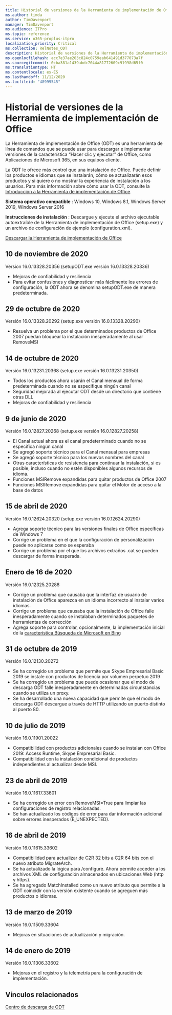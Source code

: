 ```yaml
---
title: Historial de versiones de la Herramienta de implementación de Office (ODT)
ms.author: timda
author: TimDavenport
manager: TimDavenport
ms.audience: ITPro
ms.topic: reference
ms.service: o365-proplus-itpro
localization_priority: Critical
ms.collection: RelNotes_ODT
description: Historial de versiones de la Herramienta de implementación de Office (ODT) para los profesionales de TI
ms.openlocfilehash: acc7e37ae203c824c0759eab641491d377073a7f
ms.sourcegitcommit: 0cba381a1439abdc7044a81772609c91998d65f0
ms.translationtype: HT
ms.contentlocale: es-ES
ms.lasthandoff: 11/12/2020
ms.locfileid: "48999545"
---
```

# <a name="release-history-for-office-deployment-tool"></a>Historial de versiones de la Herramienta de implementación de Office

La Herramienta de implementación de Office (ODT) es una herramienta de línea de comandos que se puede usar para descargar e implementar versiones de la característica “Hacer clic y ejecutar” de Office, como Aplicaciones de Microsoft 365, en sus equipos cliente. 


La ODT le ofrece más control que una instalación de Office. Puede definir los productos e idiomas que se instalarán, cómo se actualizarán esos productos y si quiere o no mostrar la experiencia de instalación a los usuarios. Para más información sobre cómo usar la ODT, consulte la [Introducción a la Herramienta de implementación de Office](https://docs.microsoft.com/deployoffice/overview-of-the-office-2016-deployment-tool).

 **Sistema operativo compatible** : Windows 10, Windows 8.1, Windows Server 2019, Windows Server 2016 
 
 **Instrucciones de instalación** : Descargue y ejecute el archivo ejecutable autoextraíble de la Herramienta de implementación de Office (setup.exe) y un archivo de configuración de ejemplo (configuration.xml). 

[Descargar la Herramienta de implementación de Office](https://www.microsoft.com/en-us/download/confirmation.aspx?id=49117)

## <a name="november-10-2020"></a>10 de noviembre de 2020
Version 16.0.13328.20356 (setupODT.exe versión 16.0.13328.20336)
- Mejoras de confiabilidad y resiliencia
- Para evitar confusiones y diagnosticar más fácilmente los errores de configuración, la ODT ahora se denomina setupODT.exe de manera predeterminada.

## <a name="october-29-2020"></a>29 de octubre de 2020
Versión 16.0.13328.20292 (setup.exe versión 16.0.13328.20290)
- Resuelva un problema por el que determinados productos de Office 2007 puedan bloquear la instalación inesperadamente al usar RemoveMSI

## <a name="october-14-2020"></a>14 de octubre de 2020
Versión 16.0.13231.20368 (setup.exe versión 16.0.13231.20350)
- Todos los productos ahora usarán el Canal mensual de forma predeterminada cuando no se especifique ningún canal
- Seguridad mejorada al ejecutar ODT desde un directorio que contiene otras DLL
- Mejoras de confiabilidad y resiliencia

## <a name="june-9-2020"></a>9 de junio de 2020

Versión 16.0.12827.20268 (setup.exe versión 16.0.12827.20258)
- El Canal actual ahora es el canal predeterminado cuando no se especifica ningún canal
- Se agregó soporte técnico para el Canal mensual para empresas
- Se agregó soporte técnico para los nuevos nombres del canal
- Otras características de resistencia para continuar la instalación, si es posible, incluso cuando no estén disponibles algunos recursos de idioma.
- Funciones MSIRemove expandidas para quitar productos de Office 2007
- Funciones MSIRemove expandidas para quitar el Motor de acceso a la base de datos 

## <a name="april-15-2020"></a>15 de abril de 2020

Versión 16.0.12624.20320 (setup.exe versión 16.0.12624.20290)
- Agrega soporte técnico para las versiones finales de Office específicas de Windows 7
- Corrige un problema en el que la configuración de personalización puede no aplicarse como se esperaba
- Corrige un problema por el que los archivos extraños .cat se pueden descargar de forma inesperada.

## <a name="january-16-2020"></a>Enero de 16 de 2020

Versión 16.0.12325.20288
- Corrige un problema que causaba que la interfaz de usuario de instalación de Office aparezca en un idioma incorrecto al instalar varios idiomas.
- Corrige un problema que causaba que la instalación de Office falle inesperadamente cuando se instalaban determinados paquetes de herramientas de corrección
- Agrega soporte para controlar, opcionalmente, la implementación inicial de la [ característica Búsqueda de Microsoft en Bing](https://go.microsoft.com/fwlink/p/?linkid=2109345)


## <a name="october-31-2019"></a>31 de octubre de 2019

Versión 16.0.12130.20272
- Se ha corregido un problema que permite que Skype Empresarial Basic 2019 se instale con productos de licencia por volumen perpetuo 2019
- Se ha corregido un problema que puede ocasionar que el modo de descarga ODT falle inesperadamente en determinadas circunstancias cuando se utiliza un proxy.
- Se ha desarrollado una nueva capacidad que permite que el modo de descarga ODT descargue a través de HTTP utilizando un puerto distinto al puerto 80.


## <a name="july-10-2019"></a>10 de julio de 2019

Versión 16.0.11901.20022
- Compatibilidad con productos adicionales cuando se instalan con Office 2019: Access Runtime, Skype Empresarial Basic.
- Compatibilidad con la instalación condicional de productos independientes al actualizar desde MSI.

## <a name="april-23-2019"></a>23 de abril de 2019

Versión 16.0.11617.33601
- Se ha corregido un error con RemoveMSI=True para limpiar las configuraciones de registro relacionadas.
- Se han actualizado los códigos de error para dar información adicional sobre errores inesperados (E_UNEXPECTED).

## <a name="april-16-2019"></a>16 de abril de 2019

Versión 16.0.11615.33602
- Compatibilidad para actualizar de C2R 32 bits a C2R 64 bits con el nuevo atributo MigrateArch.
- Se ha actualizado la lógica para /configure. Ahora permite acceder a los archivos XML de configuración almacenados en ubicaciones Web (http y https).
- Se ha agregado MatchInstalled como un nuevo atributo que permite a la ODT coincidir con la versión existente cuando se agreguen más productos o idiomas.

## <a name="march-13-2019"></a>13 de marzo de 2019

Versión 16.0.11509.33604
- Mejoras en situaciones de actualización y migración.

## <a name="january-14-2019"></a>14 de enero de 2019

Versión 16.0.11306.33602
- Mejoras en el registro y la telemetría para la configuración de implementación.


## <a name="related-links"></a>Vínculos relacionados

[Centro de descarga de ODT](https://www.microsoft.com/en-us/download/details.aspx?id=49117)